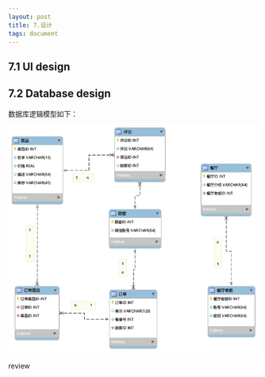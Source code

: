 ```yaml
---
layout: post
title: 7.设计
tags: document
---
```


## 7.1 UI design


## 7.2 Database design

数据库逻辑模型如下：

![domain model](https://github.com/ChickenDinner8/ChickenDinner8.github.io/blob/master/public/img/ER/ER.PNG?raw=true)

review
